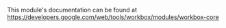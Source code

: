 This module's documentation can be found at <https://developers.google.com/web/tools/workbox/modules/workbox-core>
